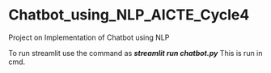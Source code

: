 # Chatbot_using_NLP_AICTE_Cycle4
Project on Implementation of Chatbot using NLP

To run streamlit use the command as
_**streamlit run chatbot.py**_
This is run in cmd. 
